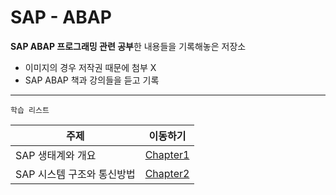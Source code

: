 # SAP - ABAP
**SAP ABAP 프로그래밍 관련 공부**한 내용들을 기록해놓은 저장소   

- 이미지의 경우 저작권 때문에 첨부 X
- SAP ABAP 책과 강의들을 듣고 기록

---

`학습 리스트`  

|주제|이동하기|
|----|----|
|SAP 생태계와 개요|[Chapter1](https://github.com/ssook1222/SAP-ABAP/tree/master/Chapter1)|
|SAP 시스템 구조와 통신방법|[Chapter2](https://github.com/ssook1222/SAP-ABAP/tree/master/Chapter2)|
